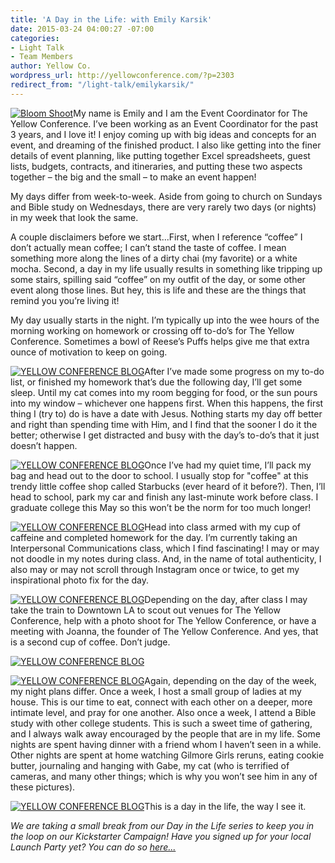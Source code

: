 ```yaml
---
title: 'A Day in the Life: with Emily Karsik'
date: 2015-03-24 04:00:27 -07:00
categories:
- Light Talk
- Team Members
author: Yellow Co.
wordpress_url: http://yellowconference.com/?p=2303
redirect_from: "/light-talk/emilykarsik/"
---
```


[![Bloom Shoot](https://yellow-blog-images.imgix.net/2015/03/Bloom-Shoot-.jpg)](https://yellow-blog-images.imgix.net/2015/03/Bloom-Shoot-.jpg)My name is Emily and I am the Event Coordinator for The Yellow Conference. I’ve been working as an Event Coordinator for the past 3 years, and I love it! I enjoy coming up with big ideas and concepts for an event, and dreaming of the finished product. I also like getting into the finer details of event planning, like putting together Excel spreadsheets, guest lists, budgets, contracts, and itineraries, and putting these two aspects together – the big and the small – to make an event happen!

My days differ from week-to-week. Aside from going to church on Sundays and Bible study on Wednesdays, there are very rarely two days (or nights) in my week that look the same.

A couple disclaimers before we start...First, when I reference “coffee” I don’t actually mean coffee; I can’t stand the taste of coffee. I mean something more along the lines of a dirty chai (my favorite) or a white mocha. Second, a day in my life usually results in something like tripping up some stairs, spilling said “coffee” on my outfit of the day, or some other event along those lines. But hey, this is life and these are the things that remind you you’re living it!

My day usually starts in the night. I’m typically up into the wee hours of the morning working on homework or crossing off to-do’s for The Yellow Conference. Sometimes a bowl of Reese’s Puffs helps give me that extra ounce of motivation to keep on going.

[![YELLOW CONFERENCE BLOG](https://yellow-blog-images.imgix.net/2015/03/IMG_0004.jpg)](https://yellow-blog-images.imgix.net/2015/03/IMG_0004.jpg)After I’ve made some progress on my to-do list, or finished my homework that’s due the following day, I’ll get some sleep. Until my cat comes into my room begging for food, or the sun pours into my window – whichever one happens first. When this happens, the first thing I (try to) do is have a date with Jesus. Nothing starts my day off better and right than spending time with Him, and I find that the sooner I do it the better; otherwise I get distracted and busy with the day’s to-do’s that it just doesn’t happen.

[![YELLOW CONFERENCE BLOG](https://yellow-blog-images.imgix.net/2015/03/IMG_0005.jpg)](https://yellow-blog-images.imgix.net/2015/03/IMG_0005.jpg)Once I’ve had my quiet time, I’ll pack my bag and head out to the door to school. I usually stop for "coffee" at this trendy little coffee shop called Starbucks (ever heard of it before?). Then, I’ll head to school, park my car and finish any last-minute work before class. I graduate college this May so this won’t be the norm for too much longer!

[![YELLOW CONFERENCE BLOG](https://yellow-blog-images.imgix.net/2015/03/IMG_0003.jpg)](https://yellow-blog-images.imgix.net/2015/03/IMG_0003.jpg)Head into class armed with my cup of caffeine and completed homework for the day. I’m currently taking an Interpersonal Communications class, which I find fascinating! I may or may not doodle in my notes during class. And, in the name of total authenticity, I also may or may not scroll through Instagram once or twice, to get my inspirational photo fix for the day.

[![YELLOW CONFERENCE BLOG](https://yellow-blog-images.imgix.net/2015/03/IMG_0006.jpg)](https://yellow-blog-images.imgix.net/2015/03/IMG_0006.jpg)Depending on the day, after class I may take the train to Downtown LA to scout out venues for The Yellow Conference, help with a photo shoot for The Yellow Conference, or have a meeting with Joanna, the founder of The Yellow Conference. And yes, that is a second cup of coffee. Don’t judge.

[![YELLOW CONFERENCE BLOG](https://yellow-blog-images.imgix.net/2015/03/IMG_2119.jpg)](https://yellow-blog-images.imgix.net/2015/03/IMG_2119.jpg)

[![YELLOW CONFERENCE BLOG](https://yellow-blog-images.imgix.net/2015/03/IMG_2520.jpg)](https://yellow-blog-images.imgix.net/2015/03/IMG_2520.jpg)Again, depending on the day of the week, my night plans differ. Once a week, I host a small group of ladies at my house. This is our time to eat, connect with each other on a deeper, more intimate level, and pray for one another. Also once a week, I attend a Bible study with other college students. This is such a sweet time of gathering, and I always walk away encouraged by the people that are in my life. Some nights are spent having dinner with a friend whom I haven’t seen in a while. Other nights are spent at home watching Gilmore Girls reruns, eating cookie butter, journaling and hanging with Gabe, my cat (who is terrified of cameras, and many other things; which is why you won’t see him in any of these pictures).

[![YELLOW CONFERENCE BLOG](https://yellow-blog-images.imgix.net/2015/03/IMG_0002.jpg)](https://yellow-blog-images.imgix.net/2015/03/IMG_0002.jpg)This is a day in the life, the way I see it.

_We are taking a small break from our Day in the Life series to keep you in the loop on our Kickstarter Campaign! Have you signed up for your local Launch Party yet? You can do so [here...](http://yellowconference.com/bloom-together-a-kickstarter-launch-party/)_
